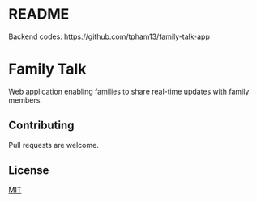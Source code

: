 


# README
Backend codes: https://github.com/tpham13/family-talk-app 

# Family Talk

Web application enabling families to share real-time updates with family members. 

## Contributing
Pull requests are welcome.

## License
[MIT](https://choosealicense.com/licenses/mit/)
